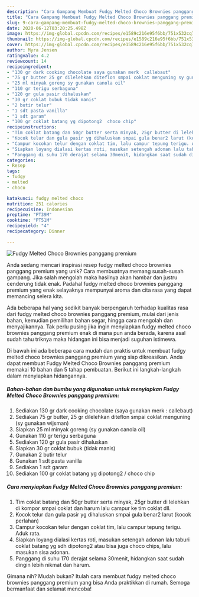 ```yaml
---
description: "Cara Gampang Membuat Fudgy Melted Choco Brownies panggang premium Anti Gagal"
title: "Cara Gampang Membuat Fudgy Melted Choco Brownies panggang premium Anti Gagal"
slug: 9-cara-gampang-membuat-fudgy-melted-choco-brownies-panggang-premium-anti-gagal
date: 2020-06-12T03:20:25.498Z
image: https://img-global.cpcdn.com/recipes/e1589c216e95f6bb/751x532cq70/fudgy-melted-choco-brownies-panggang-premium-foto-resep-utama.jpg
thumbnail: https://img-global.cpcdn.com/recipes/e1589c216e95f6bb/751x532cq70/fudgy-melted-choco-brownies-panggang-premium-foto-resep-utama.jpg
cover: https://img-global.cpcdn.com/recipes/e1589c216e95f6bb/751x532cq70/fudgy-melted-choco-brownies-panggang-premium-foto-resep-utama.jpg
author: Myra Jensen
ratingvalue: 4.2
reviewcount: 14
recipeingredient:
- "130 gr dark cooking chocolate saya gunakan merk  callebaut"
- "75 gr butter 25 gr dilelehkan diteflon smpai coklat menguning sy gunakan wijsman"
- "25 ml minyak goreng sy gunakan canola oil"
- "110 gr terigu serbaguna"
- "120 gr gula pasir dihaluskan"
- "30 gr coklat bubuk tidak manis"
- "2 butir telur"
- "1 sdt pasta vanilla"
- "1 sdt garam"
- "100 gr coklat batang yg dipotong2  choco chip"
recipeinstructions:
- "Tim coklat batang dan 50gr butter serta minyak, 25gr butter di lelehkan di kompor smpai coklat dan harum lalu campur ke tim coklat dll."
- "Kocok telur dan gula pasir yg dihaluskan smpai gula benar2 larut (kocok perlahan)"
- "Campur kocokan telur dengan coklat tim, lalu campur tepung terigu. Aduk rata."
- "Siapkan loyang dialasi kertas roti, masukan setengah adonan lalu taburi coklat batang yg sdh dipotong2 atau bisa juga choco chips, lalu masukan sisa adonan."
- "Panggang di suhu 170 derajat selama 30menit, hidangkan saat sudah dingin lebih nikmat dan harum."
categories:
- Resep
tags:
- fudgy
- melted
- choco

katakunci: fudgy melted choco 
nutrition: 251 calories
recipecuisine: Indonesian
preptime: "PT39M"
cooktime: "PT51M"
recipeyield: "4"
recipecategory: Dinner

---
```



![Fudgy Melted Choco Brownies panggang premium](https://img-global.cpcdn.com/recipes/e1589c216e95f6bb/751x532cq70/fudgy-melted-choco-brownies-panggang-premium-foto-resep-utama.jpg)

Anda sedang mencari inspirasi resep fudgy melted choco brownies panggang premium yang unik? Cara membuatnya memang susah-susah gampang. Jika salah mengolah maka hasilnya akan hambar dan justru cenderung tidak enak. Padahal fudgy melted choco brownies panggang premium yang enak selayaknya mempunyai aroma dan cita rasa yang dapat memancing selera kita.

Ada beberapa hal yang sedikit banyak berpengaruh terhadap kualitas rasa dari fudgy melted choco brownies panggang premium, mulai dari jenis bahan, kemudian pemilihan bahan segar, hingga cara mengolah dan menyajikannya. Tak perlu pusing jika ingin menyiapkan fudgy melted choco brownies panggang premium enak di mana pun anda berada, karena asal sudah tahu triknya maka hidangan ini bisa menjadi suguhan istimewa.




Di bawah ini ada beberapa cara mudah dan praktis untuk membuat fudgy melted choco brownies panggang premium yang siap dikreasikan. Anda dapat membuat Fudgy Melted Choco Brownies panggang premium memakai 10 bahan dan 5 tahap pembuatan. Berikut ini langkah-langkah dalam menyiapkan hidangannya.

<!--inarticleads1-->

##### Bahan-bahan dan bumbu yang digunakan untuk menyiapkan Fudgy Melted Choco Brownies panggang premium:

1. Sediakan 130 gr dark cooking chocolate (saya gunakan merk : callebaut)
1. Sediakan 75 gr butter, 25 gr dilelehkan diteflon smpai coklat menguning (sy gunakan wijsman)
1. Siapkan 25 ml minyak goreng (sy gunakan canola oil)
1. Gunakan 110 gr terigu serbaguna
1. Sediakan 120 gr gula pasir dihaluskan
1. Siapkan 30 gr coklat bubuk (tidak manis)
1. Gunakan 2 butir telur
1. Gunakan 1 sdt pasta vanilla
1. Sediakan 1 sdt garam
1. Sediakan 100 gr coklat batang yg dipotong2 / choco chip




<!--inarticleads2-->

##### Cara menyiapkan Fudgy Melted Choco Brownies panggang premium:

1. Tim coklat batang dan 50gr butter serta minyak, 25gr butter di lelehkan di kompor smpai coklat dan harum lalu campur ke tim coklat dll.
1. Kocok telur dan gula pasir yg dihaluskan smpai gula benar2 larut (kocok perlahan)
1. Campur kocokan telur dengan coklat tim, lalu campur tepung terigu. Aduk rata.
1. Siapkan loyang dialasi kertas roti, masukan setengah adonan lalu taburi coklat batang yg sdh dipotong2 atau bisa juga choco chips, lalu masukan sisa adonan.
1. Panggang di suhu 170 derajat selama 30menit, hidangkan saat sudah dingin lebih nikmat dan harum.




Gimana nih? Mudah bukan? Itulah cara membuat fudgy melted choco brownies panggang premium yang bisa Anda praktikkan di rumah. Semoga bermanfaat dan selamat mencoba!
